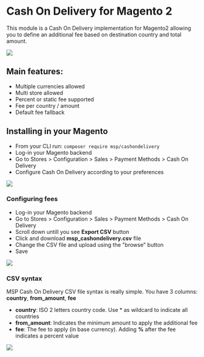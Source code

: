 # Cash On Delivery for Magento 2

This module is a Cash On Delivery implementation for Magento2 allowing you to define an additional fee based on destination country and total amount.

<img src="https://github.com/magespecialist/m2-MSP_CashOnDlivery/blob/master/screenshots/screen4.png" />

## Main features:

* Multiple currencies allowed
* Multi store allowed
* Percent or static fee supported
* Fee per country / amount
* Default fee fallback

## Installing in your Magento

* From your CLI run: ```composer require msp/cashondelivery```
* Log-in your Magento backend
* Go to Stores > Configuration > Sales > Payment Methods > Cash On Delivery
* Configure Cash On Delivery according to your preferences

<img src="https://github.com/magespecialist/m2-MSP_CashOnDlivery/blob/master/screenshots/screen1.png" />

### Configuring fees

* Log-in your Magento backend
* Go to Stores > Configuration > Sales > Payment Methods > Cash On Delivery
* Scroll down untill you see **Export CSV** button
* Click and download **msp_cashondelivery.csv** file
* Change the CSV file and upload using the "browse" button
* Save

<img src="https://github.com/magespecialist/m2-MSP_CashOnDlivery/blob/master/screenshots/screen2.png" />

### CSV syntax

MSP Cash On Delivery CSV file syntax is really simple. You have 3 columns: **country**, **from_amount**, **fee**

* **country**: ISO 2 letters country code. Use * as wildcard to indicate all countries
* **from_amount**: Indicates the minimum amount to apply the additional fee
* **fee**: The fee to apply (in base currency). Adding **%** after the fee indicates a percent value

<img src="https://github.com/magespecialist/m2-MSP_CashOnDlivery/blob/master/screenshots/screen3.png" />

